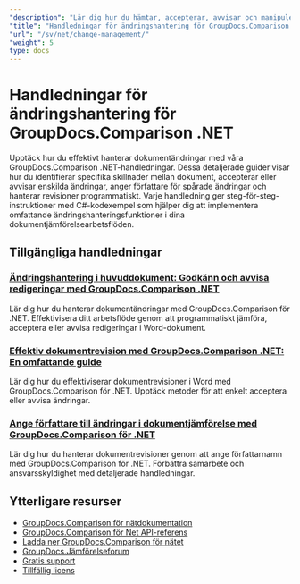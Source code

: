 ```yaml
---
"description": "Lär dig hur du hämtar, accepterar, avvisar och manipulerar upptäckta ändringar mellan dokument med GroupDocs.Comparison för .NET."
"title": "Handledningar för ändringshantering för GroupDocs.Comparison .NET"
"url": "/sv/net/change-management/"
"weight": 5
type: docs
---
```

# Handledningar för ändringshantering för GroupDocs.Comparison .NET

Upptäck hur du effektivt hanterar dokumentändringar med våra GroupDocs.Comparison .NET-handledningar. Dessa detaljerade guider visar hur du identifierar specifika skillnader mellan dokument, accepterar eller avvisar enskilda ändringar, anger författare för spårade ändringar och hanterar revisioner programmatiskt. Varje handledning ger steg-för-steg-instruktioner med C#-kodexempel som hjälper dig att implementera omfattande ändringshanteringsfunktioner i dina dokumentjämförelsearbetsflöden.

## Tillgängliga handledningar

### [Ändringshantering i huvuddokument: Godkänn och avvisa redigeringar med GroupDocs.Comparison .NET](./groupdocs-comparison-net-accept-reject-changes/)
Lär dig hur du hanterar dokumentändringar med GroupDocs.Comparison för .NET. Effektivisera ditt arbetsflöde genom att programmatiskt jämföra, acceptera eller avvisa redigeringar i Word-dokument.

### [Effektiv dokumentrevision med GroupDocs.Comparison .NET: En omfattande guide](./groupdocs-comparison-net-document-revisions-guide/)
Lär dig hur du effektiviserar dokumentrevisioner i Word med GroupDocs.Comparison för .NET. Upptäck metoder för att enkelt acceptera eller avvisa ändringar.

### [Ange författare till ändringar i dokumentjämförelse med GroupDocs.Comparison för .NET](./groupdocs-comparison-net-set-author-changes-document-comparison/)
Lär dig hur du hanterar dokumentrevisioner genom att ange författarnamn med GroupDocs.Comparison för .NET. Förbättra samarbete och ansvarsskyldighet med detaljerade handledningar.

## Ytterligare resurser

- [GroupDocs.Comparison för nätdokumentation](https://docs.groupdocs.com/comparison/net/)
- [GroupDocs.Comparison för Net API-referens](https://reference.groupdocs.com/comparison/net/)
- [Ladda ner GroupDocs.Comparison för nätet](https://releases.groupdocs.com/comparison/net/)
- [GroupDocs.Jämförelseforum](https://forum.groupdocs.com/c/comparison)
- [Gratis support](https://forum.groupdocs.com/)
- [Tillfällig licens](https://purchase.groupdocs.com/temporary-license/)